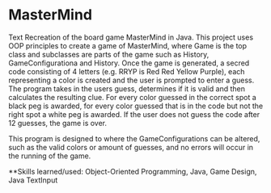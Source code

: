 # MasterMind
Text Recreation of the board game MasterMind in Java.
This project uses OOP principles to create a game of MasterMind, where Game is the top class and subclasses are parts of the game such as History, GameConfigurationa and History. Once the game is generated, a secred code consisting of 4 letters (e.g. RRYP is Red Red Yellow Purple), each representing a color is created and the user is prompted to enter a guess.
The program takes in the users guess, determines if it is valid and then calculates the resulting clue. For every color guessed in the correct spot a black peg is awarded, for every color guessed that is in the code but not the right spot a white peg is awarded. If the user does not guess the code after 12 guesses, the game is over.

This program is designed to where the GameConfigurations can be altered, such as the valid colors or amount of guesses, and no errors will occur in the running of the game.

**Skills learned/used: Object-Oriented Programming, Java, Game Design, Java TextInput
